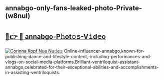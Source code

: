 ## annabgo-only-fans​-leaked-photo​-Private-(w8nul)


# <h2><a href="https://mediaupload.pro?title=annabgo&ref=git">🔗👉 🔴 annabgo-P𝚑ot𝚘𝚜-V𝚒d𝚎o</a></h2>

[![Corinna Kopf Nue Nu𝚍e𝚜](https://i.imgur.com/0qMVB7G.gif)](https://mediaupload.pro?title=annabgo&ref=git)
Online-influencer-annabgo,known-for-publishing-dance-and-lifestyle-content,-including-performances-and-vlogs-on-social-media-platforms.Brilliant-ventriloquist-assistant-annabgo,celebrated-for-their-exceptional-abilities-and-accomplishments-in-assisting-ventriloquists.  